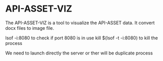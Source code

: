 # API-ASSET-VIZ

The API-ASSET-VIZ is a tool to visualize the API-ASSET data.
It convert docx files to image file.

lsof -i:8080 to check if port 8080 is in use
kill $(lsof -t -i:8080) to kill the process

We need to launch directly the server or ther will be duplicate process